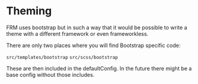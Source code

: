 # Theming

FRM uses bootstrap but in such a way that it would be possible to write a theme with a different framework or even frameworkless.

There are only two places where you will find Bootstrap specific code:

`src/templates/bootstrap`
`src/scss/bootstrap`

These are then included in the defaultConfig. In the future there might be a base config without those includes.

